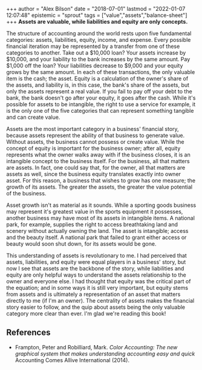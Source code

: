 +++
author = "Alex Bilson"
date = "2018-07-01"
lastmod = "2022-01-07 12:07:48"
epistemic = "sprout"
tags = ["value","assets","balance-sheet"]
+++
**Assets are valuable, while liabilities and equity are only concepts.**

The structure of accounting around the world rests upon five fundamental categories: assets, liabilities, equity, income, and expense. Every possible financial iteration may be represented by a transfer from one of these categories to another. Take out a $10,000 loan? Your assets increase by $10,000, and your liability to the bank increases by the same amount. Pay $1,000 off the loan? Your liabilities decrease to $9,000 and your equity grows by the same amount. In each of these transactions, the only valuable item is the cash; the asset. Equity is a calculation of the owner's share of the assets, and liability is, in this case, the bank's share of the assets, but only the assets represent a real value. If you fail to pay off your debt to the bank, the bank doesn't go after your equity, it goes after the cash. While it's possible for assets to be intangible, the right to use a service for example, it is the only one of the five categories that can represent something tangible and can create value.

Assets are the most important category in a business' financial story, because assets represent the ability of that business to generate value. Without assets, the business cannot possess or create value. While the concept of equity is important for the business owner; after all, equity represents what the owner walks away with if the business closes, it is an intangible concept to the business itself. For the business, all that matters are assets. In fact, one could say that, for the owner, all that matters are assets as well, since the business equity translates exactly into owner asset. For this reason, a business that wishes to grow has one measure; the growth of its assets. The greater the assets, the greater the value potential of the business.

Asset growth isn't as material as it sounds. While a sporting goods business may represent it's greatest value in the sports equipment it possesses, another business may have most of its assets in intangible items. A national park, for example, supplies the right to access breathtaking land and scenery without actually owning the land. The asset is intangible; access and the beauty itself. A national park that failed to grant either access or beauty would soon shut down, for its assets would be gone.

This understanding of assets is revolutionary to me. I had perceived that assets, liabilities, and equity were equal players in a business' story, but now I see that assets are the backbone of the story, while liabilities and equity are only helpful ways to understand the assets relationship to the owner and everyone else. I had thought that equity was the critical part of the equation; and in some ways it is still very important, but equity stems from assets and is ultimately a representation of an asset that matters directly to me (if I'm an owner). The centrality of assets makes the financial story easier to follow, and the quip about assets being the only valuable category more clear than ever. I'm glad we're reading this book!

## References

- Frampton, Peter and Robilliard, Mark. _Color Accounting: The new graphical system that makes understanding accounting easy and quick_ Accounting Comes Allive International (2014).
